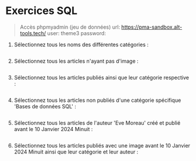
# Exercices SQL

> Accès phpmyadmin (jeu de données)
> url: https://pma-sandbox.alt-tools.tech/
> user: theme3
> password:


1. Sélectionnez tous les noms des différentes catégories :

```sql

```

2. Sélectionnez tous les articles n'ayant pas d'image :

```sql

```

3. Sélectionnez tous les articles publiés ainsi que leur catégorie respective :

```sql

```

4. Sélectionnez tous les articles non publiés d'une catégorie spécifique 'Bases de données SQL' :

```sql

```

5. Sélectionnez tous les articles de l'auteur 'Eve Moreau' créé et publié avant le 10 Janvier 2024 Minuit :

```sql

```

6. Sélectionnez tous les articles publiés avec une image avant le 10 Janvier 2024 Minuit ainsi que leur catégorie et leur auteur :

```sql

```
